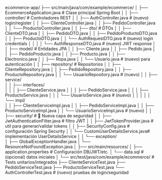 ecommerce-app/
 ├── src/main/java/com/example/ecommerce/
 │    ├── EcommerceApplication.java          # Clase principal Spring Boot
 │
 │    ├── controller/                        # Controladores REST
 │    │     ├── AuthController.java          # (nuevo) login/register
 │    │     ├── ClienteController.java
 │    │     ├── PedidoController.java
 │    │     └── ProductoController.java
 │
 │    ├── dto/                               # DTOs
 │    │     ├── ClienteDTO.java
 │    │     ├── PedidoDTO.java
 │    │     ├── PedidoProductoDTO.java
 │    │     ├── ProductoDTO.java
 │    │     └── AuthRequestDTO.java          # (nuevo) login credentials
 │    │
 │    │     └── AuthResponseDTO.java         # (nuevo) JWT response
 │
 │    ├── model/                             # Entidades JPA
 │    │     ├── Cliente.java
 │    │     ├── Pedido.java
 │    │     ├── PedidoProducto.java
 │    │     ├── Producto.java
 │    │     ├── Electronico.java
 │    │     ├── Ropa.java
 │    │     └── Usuario.java                 # (nuevo) para autenticación
 │
 │    ├── repository/                        # Repositorios
 │    │     ├── ClienteRepository.java
 │    │     ├── PedidoRepository.java
 │    │     ├── ProductoRepository.java
 │    │     └── UsuarioRepository.java       # (nuevo)
 │
 │    ├── service/                           
 │    │     ├── interfaces/                  
 │    │     │     ├── ClienteService.java
 │    │     │     ├── PedidoService.java
 │    │     │     ├── ProductoService.java
 │    │     │     └── UsuarioService.java    # (nuevo)
 │    │     │
 │    │     └── impl/                        
 │    │           ├── ClienteServiceImpl.java
 │    │           ├── PedidoServiceImpl.java
 │    │           ├── ProductoServiceImpl.java
 │    │           └── UsuarioServiceImpl.java # (nuevo)
 │
 │    ├── security/                          # 🔐 Nueva capa de seguridad
 │    │     ├── JwtAuthenticationFilter.java # filtro JWT
 │    │     ├── JwtTokenProvider.java        # util para generar/validar tokens
 │    │     ├── SecurityConfig.java          # configuración Spring Security
 │    │     └── CustomUserDetailsService.java# implementación UserDetailsService
 │
 │    └── exception/                         
 │          ├── GlobalExceptionHandler.java
 │          └── ResourceNotFoundException.java
 │
 ├── src/main/resources/
 │    ├── application.properties             # Configuración DB/JWT/etc.
 │    └── data.sql                           # (opcional) datos iniciales
 │
 └── src/test/java/com/example/ecommerce/    # Tests unitarios/integrados
      ├── ClienteServiceTest.java
      ├── PedidoServiceTest.java
      ├── ProductoServiceTest.java
      └── AuthControllerTest.java            # (nuevo) pruebas de login/seguridad
